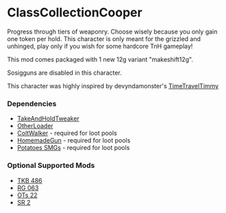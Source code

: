 # ClassCollectionCooper

Progress through tiers of weaponry. Choose wisely because you only gain one token per hold. This character is only meant for the grizzled and unhinged, play only if you wish for some hardcore TnH gameplay!

This mod comes packaged with 1 new 12g variant "makeshift12g".

Sosigguns are disabled in this character.

This character was highly inspired by devyndamonster's [TimeTravelTimmy](https://h3vr.thunderstore.io/package/devyndamonster/TimeTravelTimmy/)

### Dependencies

* [TakeAndHoldTweaker](https://github.com/devyndamonster/TakeAndHoldTweaker)
* [OtherLoader](https://github.com/devyndamonster/OtherLoader)
* [ColtWalker](https://h3vr.thunderstore.io/package/cityrobo/ColtWalker/1.0.0/) - required for loot pools
* [HomemadeGun](https://h3vr.thunderstore.io/package/devyndamonster/HomemadeGun/1.1.0/) - required for loot pools
* [Potatoes SMGs](https://h3vr.thunderstore.io/package/Potatoes/Potatoes_SMGs/9.1.1/) - required for loot pools

### Optional Supported Mods

* [TKB 486](https://h3vr.thunderstore.io/package/devyndamonster/TKB_486/1.1.0/)
* [RG 063](https://h3vr.thunderstore.io/package/devyndamonster/RG_063/1.1.0/)
* [OTs 22](https://h3vr.thunderstore.io/package/devyndamonster/OTs_22/1.1.0/)
* [SR 2](https://h3vr.thunderstore.io/package/devyndamonster/SR_2/1.1.1/)